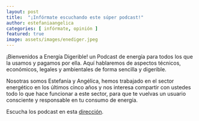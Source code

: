 ```yaml
---
layout: post
title:  "¡Infórmate escuchando este súper podcast!"
author: estefaniaangelica
categories: [ infórmate, opinión ]
featured: true
image: assets/images/enediger.jpeg
---
```


¡Bienvenidos a Energía Digerible! un Podcast de energía para todos los que la usamos y pagamos por ella. Aquí hablaremos de aspectos técnicos, económicos, legales y ambientales de forma sencilla y digerible.

Nosotras somos Estefanía y Angélica, hemos trabajado en el sector energético en los últimos cinco años y nos interesa compartir con ustedes todo lo que hace funcionar a este sector, para que te vuelvas un usuario consciente y responsable en tu consumo de energía.

Escucha los podcast en esta [dirección][jekyll-docs].



[jekyll-docs]: https://castbox.fm/channel/Energ%C3%ADa-Digerible-Podcast-id2512889?country=en